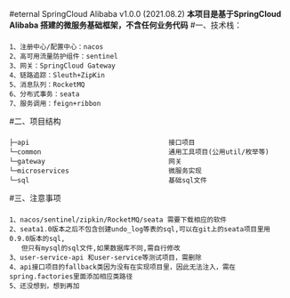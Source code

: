 #eternal SpringCloud Alibaba v1.0.0 (2021.08.2)
**本项目是基于SpringCloud Alibaba 搭建的微服务基础框架，不含任何业务代码**
#一、技术栈：
####
    1、注册中心/配置中心：nacos
    2、高可用流量防护组件：sentinel
    3、网关：SpringCloud Gateway
    4、链路追踪：Sleuth+ZipKin
    5、消息队列：RocketMQ
    6、分布式事务：seata
    7、服务调用：feign+ribbon
#二、项目结构
####
    ├─api                                   接口项目
    └─common                                通用工具项目(公用util/枚举等)
    └─gateway                               网关
    └─microservices                         微服务实现 
    └─sql                                   基础sql文件
#三、注意事项
####
    1、nacos/sentinel/zipkin/RocketMQ/seata 需要下载相应的软件
    2、seata1.0版本之后不包含创建undo_log等表的sql,可以在git上的seata项目里用0.9.0版本的sql,
       但只有mysql的sql文件,如果数据库不同,需自行修改
    3、user-service-api 和user-service等测试项目，需删除
    4、api接口项目的fallback类因为没有在实现项目里，因此无法注入，需在spring.factories里面添加相应类路径
    5、还没想到，想到再加